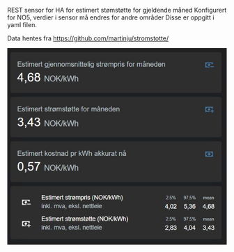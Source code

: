 REST sensor for HA for estimert stømstøtte for gjeldende måned
Konfigurert for NO5, verdier i sensor må endres for andre områder
Disse er oppgitt i yaml filen.

Data hentes fra https://github.com/martinju/stromstotte/

![Dashboard](Dashboard.jpg)
